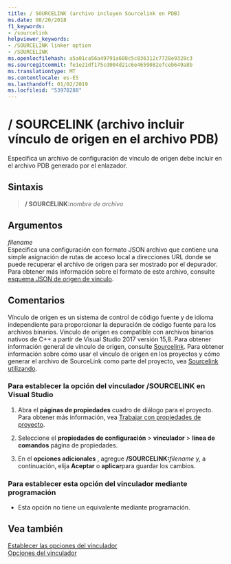 ```yaml
---
title: / SOURCELINK (archivo incluyen Sourcelink en PDB)
ms.date: 08/20/2018
f1_keywords:
- /sourcelink
helpviewer_keywords:
- /SOURCELINK linker option
- /SOURCELINK
ms.openlocfilehash: a5a01ca56a49791a608c5c836312c7728e9328c3
ms.sourcegitcommit: fe1e21df175cd004d21c6e4659082efceb649a8b
ms.translationtype: MT
ms.contentlocale: es-ES
ms.lasthandoff: 01/02/2019
ms.locfileid: "53978288"
---
```

# <a name="sourcelink-include-source-link-file-in-pdb"></a>/ SOURCELINK (archivo incluir vínculo de origen en el archivo PDB)

Especifica un archivo de configuración de vínculo de origen debe incluir en el archivo PDB generado por el enlazador.

## <a name="syntax"></a>Sintaxis

> **/ SOURCELINK:**_nombre de archivo_

## <a name="arguments"></a>Argumentos

*filename*<br/>
Especifica una configuración con formato JSON archivo que contiene una simple asignación de rutas de acceso local a direcciones URL donde se puede recuperar el archivo de origen para ser mostrado por el depurador. Para obtener más información sobre el formato de este archivo, consulte [esquema JSON de origen de vínculo](https://github.com/dotnet/designs/blob/master/accepted/diagnostics/source-link.md#source-link-json-schema).

## <a name="remarks"></a>Comentarios

Vínculo de origen es un sistema de control de código fuente y de idioma independiente para proporcionar la depuración de código fuente para los archivos binarios. Vínculo de origen es compatible con archivos binarios nativos de C++ a partir de Visual Studio 2017 versión 15,8. Para obtener información general de vínculo de origen, consulte [Sourcelink](https://github.com/dotnet/designs/blob/master/accepted/diagnostics/source-link.md). Para obtener información sobre cómo usar el vínculo de origen en los proyectos y cómo generar el archivo de SourceLink como parte del proyecto, vea [Sourcelink utilizando](https://github.com/dotnet/sourcelink#using-source-link-in-c-projects).

### <a name="to-set-the-sourcelink-linker-option-in-visual-studio"></a>Para establecer la opción del vinculador /SOURCELINK en Visual Studio

1. Abra el **páginas de propiedades** cuadro de diálogo para el proyecto. Para obtener más información, vea [Trabajar con propiedades de proyecto](../../ide/working-with-project-properties.md).

1. Seleccione el **propiedades de configuración** > **vinculador** > **línea de comandos** página de propiedades.

1. En el **opciones adicionales** , agregue **/SOURCELINK:**_filename_ y, a continuación, elija **Aceptar** o **aplicar**para guardar los cambios.

### <a name="to-set-this-linker-option-programmatically"></a>Para establecer esta opción del vinculador mediante programación

- Esta opción no tiene un equivalente mediante programación.

## <a name="see-also"></a>Vea también

[Establecer las opciones del vinculador](../../build/reference/setting-linker-options.md)<br/>
[Opciones del vinculador](../../build/reference/linker-options.md)
